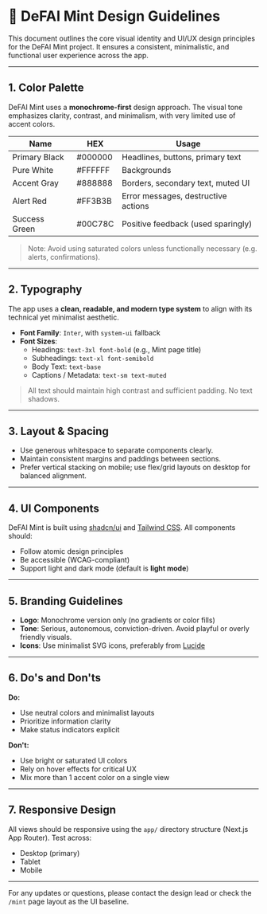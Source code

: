 # 🎨 DeFAI Mint Design Guidelines

This document outlines the core visual identity and UI/UX design principles for the DeFAI Mint project. It ensures a consistent, minimalistic, and functional user experience across the app.

---

## 1. Color Palette

DeFAI Mint uses a **monochrome-first** design approach. The visual tone emphasizes clarity, contrast, and minimalism, with very limited use of accent colors.

| Name          | HEX     | Usage                               |
| ------------- | ------- | ----------------------------------- |
| Primary Black | #000000 | Headlines, buttons, primary text    |
| Pure White    | #FFFFFF | Backgrounds                         |
| Accent Gray   | #888888 | Borders, secondary text, muted UI   |
| Alert Red     | #FF3B3B | Error messages, destructive actions |
| Success Green | #00C78C | Positive feedback (used sparingly)  |

> Note: Avoid using saturated colors unless functionally necessary (e.g. alerts, confirmations).

---

## 2. Typography

The app uses a **clean, readable, and modern type system** to align with its technical yet minimalist aesthetic.

- **Font Family**: `Inter`, with `system-ui` fallback
- **Font Sizes**:
  - Headings: `text-3xl font-bold` (e.g., Mint page title)
  - Subheadings: `text-xl font-semibold`
  - Body Text: `text-base`
  - Captions / Metadata: `text-sm text-muted`

> All text should maintain high contrast and sufficient padding. No text shadows.

---

## 3. Layout & Spacing

- Use generous whitespace to separate components clearly.
- Maintain consistent margins and paddings between sections.
- Prefer vertical stacking on mobile; use flex/grid layouts on desktop for balanced alignment.

---

## 4. UI Components

DeFAI Mint is built using [shadcn/ui](https://ui.shadcn.com/) and [Tailwind CSS](https://tailwindcss.com/). All components should:

- Follow atomic design principles
- Be accessible (WCAG-compliant)
- Support light and dark mode (default is **light mode**)

---

## 5. Branding Guidelines

- **Logo**: Monochrome version only (no gradients or color fills)
- **Tone**: Serious, autonomous, conviction-driven. Avoid playful or overly friendly visuals.
- **Icons**: Use minimalist SVG icons, preferably from [Lucide](https://lucide.dev/)

---

## 6. Do's and Don'ts

**Do:**

- Use neutral colors and minimalist layouts
- Prioritize information clarity
- Make status indicators explicit

**Don't:**

- Use bright or saturated UI colors
- Rely on hover effects for critical UX
- Mix more than 1 accent color on a single view

---

## 7. Responsive Design

All views should be responsive using the `app/` directory structure (Next.js App Router). Test across:

- Desktop (primary)
- Tablet
- Mobile

---

For any updates or questions, please contact the design lead or check the `/mint` page layout as the UI baseline.
